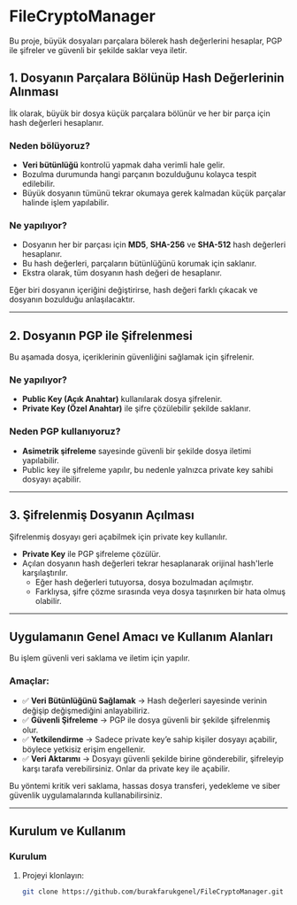 # FileCryptoManager

Bu proje, büyük dosyaları parçalara bölerek hash değerlerini hesaplar, PGP ile şifreler ve güvenli bir şekilde saklar veya iletir.

## 1. Dosyanın Parçalara Bölünüp Hash Değerlerinin Alınması

İlk olarak, büyük bir dosya küçük parçalara bölünür ve her bir parça için hash değerleri hesaplanır.

### Neden bölüyoruz?

- **Veri bütünlüğü** kontrolü yapmak daha verimli hale gelir.
- Bozulma durumunda hangi parçanın bozulduğunu kolayca tespit edilebilir.
- Büyük dosyanın tümünü tekrar okumaya gerek kalmadan küçük parçalar halinde işlem yapılabilir.

### Ne yapılıyor?

- Dosyanın her bir parçası için **MD5**, **SHA-256** ve **SHA-512** hash değerleri hesaplanır.
- Bu hash değerleri, parçaların bütünlüğünü korumak için saklanır.
- Ekstra olarak, tüm dosyanın hash değeri de hesaplanır.

Eğer biri dosyanın içeriğini değiştirirse, hash değeri farklı çıkacak ve dosyanın bozulduğu anlaşılacaktır.

---

## 2. Dosyanın PGP ile Şifrelenmesi

Bu aşamada dosya, içeriklerinin güvenliğini sağlamak için şifrelenir.

### Ne yapılıyor?

- **Public Key (Açık Anahtar)** kullanılarak dosya şifrelenir.
- **Private Key (Özel Anahtar)** ile şifre çözülebilir şekilde saklanır.

### Neden PGP kullanıyoruz?

- **Asimetrik şifreleme** sayesinde güvenli bir şekilde dosya iletimi yapılabilir.
- Public key ile şifreleme yapılır, bu nedenle yalnızca private key sahibi dosyayı açabilir.

---

## 3. Şifrelenmiş Dosyanın Açılması

Şifrelenmiş dosyayı geri açabilmek için private key kullanılır.

- **Private Key** ile PGP şifreleme çözülür.
- Açılan dosyanın hash değerleri tekrar hesaplanarak orijinal hash'lerle karşılaştırılır.
  - Eğer hash değerleri tutuyorsa, dosya bozulmadan açılmıştır.
  - Farklıysa, şifre çözme sırasında veya dosya taşınırken bir hata olmuş olabilir.

---

## Uygulamanın Genel Amacı ve Kullanım Alanları

Bu işlem güvenli veri saklama ve iletim için yapılır.

### Amaçlar:

- ✅ **Veri Bütünlüğünü Sağlamak** → Hash değerleri sayesinde verinin değişip değişmediğini anlayabiliriz.
- ✅ **Güvenli Şifreleme** → PGP ile dosya güvenli bir şekilde şifrelenmiş olur.
- ✅ **Yetkilendirme** → Sadece private key’e sahip kişiler dosyayı açabilir, böylece yetkisiz erişim engellenir.
- ✅ **Veri Aktarımı** → Dosyayı güvenli şekilde birine gönderebilir, şifreleyip karşı tarafa verebilirsiniz. Onlar da private key ile açabilir.

Bu yöntemi kritik veri saklama, hassas dosya transferi, yedekleme ve siber güvenlik uygulamalarında kullanabilirsiniz.

---

## Kurulum ve Kullanım

### Kurulum

1. Projeyi klonlayın:
   ```bash
   git clone https://github.com/burakfarukgenel/FileCryptoManager.git
